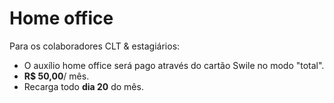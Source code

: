 # Home office

Para os colaboradores CLT & estagiários: 

- O auxílio home office será pago através do cartão Swile no modo "total". 
- **R$ 50,00**/ mês.
- Recarga todo **dia 20** do mês.